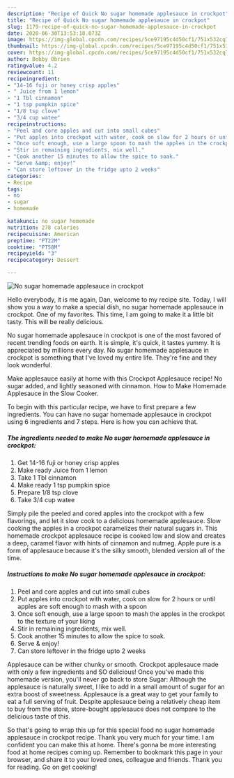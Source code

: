 ```yaml
---
description: "Recipe of Quick No sugar homemade applesauce in crockpot"
title: "Recipe of Quick No sugar homemade applesauce in crockpot"
slug: 1179-recipe-of-quick-no-sugar-homemade-applesauce-in-crockpot
date: 2020-06-30T13:53:10.073Z
image: https://img-global.cpcdn.com/recipes/5ce97195c4d50cf1/751x532cq70/no-sugar-homemade-applesauce-in-crockpot-recipe-main-photo.jpg
thumbnail: https://img-global.cpcdn.com/recipes/5ce97195c4d50cf1/751x532cq70/no-sugar-homemade-applesauce-in-crockpot-recipe-main-photo.jpg
cover: https://img-global.cpcdn.com/recipes/5ce97195c4d50cf1/751x532cq70/no-sugar-homemade-applesauce-in-crockpot-recipe-main-photo.jpg
author: Bobby Obrien
ratingvalue: 4.2
reviewcount: 11
recipeingredient:
- "14-16 fuji or honey crisp apples"
- " Juice from 1 lemon"
- "1 Tbl cinnamon"
- "1 tsp pumpkin spice"
- "1/8 tsp clove"
- "3/4 cup watee"
recipeinstructions:
- "Peel and core apples and cut into small cubes"
- "Put apples into crockpot with water, cook on slow for 2 hours or until apples are soft enough to mash with a spoon"
- "Once soft enough, use a large spoon to mash the apples in the crockpot to the texture of your liking"
- "Stir in remaining ingredients, mix well."
- "Cook another 15 minutes to allow the spice to soak."
- "Serve &amp; enjoy!"
- "Can store leftover in the fridge upto 2 weeks"
categories:
- Recipe
tags:
- no
- sugar
- homemade

katakunci: no sugar homemade 
nutrition: 278 calories
recipecuisine: American
preptime: "PT22M"
cooktime: "PT58M"
recipeyield: "3"
recipecategory: Dessert

---
```



![No sugar homemade applesauce in crockpot](https://img-global.cpcdn.com/recipes/5ce97195c4d50cf1/751x532cq70/no-sugar-homemade-applesauce-in-crockpot-recipe-main-photo.jpg)

Hello everybody, it is me again, Dan, welcome to my recipe site. Today, I will show you a way to make a special dish, no sugar homemade applesauce in crockpot. One of my favorites. This time, I am going to make it a little bit tasty. This will be really delicious.

No sugar homemade applesauce in crockpot is one of the most favored of recent trending foods on earth. It is simple, it's quick, it tastes yummy. It is appreciated by millions every day. No sugar homemade applesauce in crockpot is something that I've loved my entire life. They're fine and they look wonderful.

Make applesauce easily at home with this Crockpot Applesauce recipe! No sugar added, and lightly seasoned with cinnamon. How to Make Homemade Applesauce in the Slow Cooker.


To begin with this particular recipe, we have to first prepare a few ingredients. You can have no sugar homemade applesauce in crockpot using 6 ingredients and 7 steps. Here is how you can achieve that.

<!--inarticleads1-->

##### The ingredients needed to make No sugar homemade applesauce in crockpot:

1. Get 14-16 fuji or honey crisp apples
1. Make ready  Juice from 1 lemon
1. Take 1 Tbl cinnamon
1. Make ready 1 tsp pumpkin spice
1. Prepare 1/8 tsp clove
1. Take 3/4 cup watee


Simply pile the peeled and cored apples into the crockpot with a few flavorings, and let it slow cook to a delicious homemade applesauce. Slow cooking the apples in a crockpot caramelizes their natural sugars in. This homemade crockpot applesauce recipe is cooked low and slow and creates a deep, caramel flavor with hints of cinnamon and nutmeg. Apple pure is a form of applesauce because it&#39;s the silky smooth, blended version all of the time. 

<!--inarticleads2-->

##### Instructions to make No sugar homemade applesauce in crockpot:

1. Peel and core apples and cut into small cubes
1. Put apples into crockpot with water, cook on slow for 2 hours or until apples are soft enough to mash with a spoon
1. Once soft enough, use a large spoon to mash the apples in the crockpot to the texture of your liking
1. Stir in remaining ingredients, mix well.
1. Cook another 15 minutes to allow the spice to soak.
1. Serve &amp; enjoy!
1. Can store leftover in the fridge upto 2 weeks


Applesauce can be wither chunky or smooth. Crockpot applesauce made with only a few ingredients and SO delicious! Once you&#39;ve made this homemade version, you&#39;ll never go back to store Sugar: Although the applesauce is naturally sweet, I like to add in a small amount of sugar for an extra boost of sweetness. Applesauce is a great way to get your family to eat a full serving of fruit. Despite applesauce being a relatively cheap item to buy from the store, store-bought applesauce does not compare to the delicious taste of this. 

So that's going to wrap this up for this special food no sugar homemade applesauce in crockpot recipe. Thank you very much for your time. I am confident you can make this at home. There's gonna be more interesting food at home recipes coming up. Remember to bookmark this page in your browser, and share it to your loved ones, colleague and friends. Thank you for reading. Go on get cooking!
